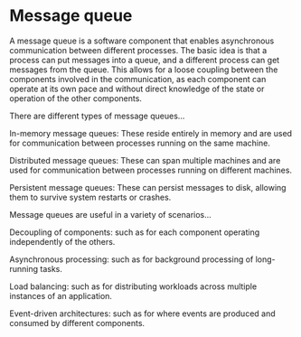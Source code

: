 # Message queue

A message queue is a software component that enables asynchronous communication between different processes. The basic idea is that a process can put messages into a queue, and a different process can get messages from the queue. This allows for a loose coupling between the components involved in the communication, as each component can operate at its own pace and without direct knowledge of the state or operation of the other components.

There are different types of message queues…

In-memory message queues: These reside entirely in memory and are used for communication between processes running on the same machine.

Distributed message queues: These can span multiple machines and are used for communication between processes running on different machines.

Persistent message queues: These can persist messages to disk, allowing them to survive system restarts or crashes.

Message queues are useful in a variety of scenarios…

Decoupling of components: such as for each component operating independently of the others.

Asynchronous processing: such as for background processing of long-running tasks.

Load balancing: such as for distributing workloads across multiple instances of an application.

Event-driven architectures: such as for where events are produced and consumed by different components.
